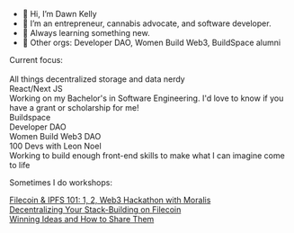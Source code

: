 - 👋 Hi, I’m Dawn Kelly
- 👀 I’m an entrepreneur, cannabis advocate, and software developer.
- 🌱 Always learning something new.  
- 💞️ Other orgs: Developer DAO, Women Build Web3, BuildSpace alumni

Current focus: 
<br><br>
All things decentralized storage and data nerdy<br>
React/Next JS<br>
Working on my Bachelor's in Software Engineering. I'd love to know if you have a grant or scholarship for me!<br>
Buildspace<br>
Developer DAO<br>
Women Build Web3 DAO<br>
100 Devs with Leon Noel<br>
Working to build enough front-end skills to make what I can imagine come to life<br>


Sometimes I do workshops:<br>

[Filecoin & IPFS 101: 1, 2, Web3 Hackathon with Moralis](https://www.youtube.com/watch?v=aTyP_gZkQy0)
<br>
[Decentralizing Your Stack-Building on Filecoin](https://www.youtube.com/watch?v=RSq3UUpDGgg)
<br>
[Winning Ideas and How to Share Them](https://www.youtube.com/watch?v=O7j_MpQ3ZlE&t=891s)
<br>


    
  

<!---
dawnkelly09/dawnkelly09 is a ✨ special ✨ repository because its `README.md` (this file) appears on your GitHub profile.
You can click the Preview link to take a look at your changes.
--->
